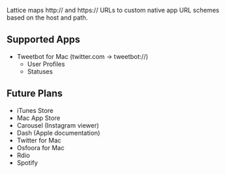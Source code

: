 Lattice maps http:// and https:// URLs to custom native app URL schemes based on the host and path.

Supported Apps
--------------
* Tweetbot for Mac (twitter.com -> tweetbot://)
    * User Profiles
    * Statuses
   
Future Plans
------------
* iTunes Store
* Mac App Store
* Carousel (Instagram viewer)
* Dash (Apple documentation)
* Twitter for Mac
* Osfoora for Mac
* Rdio
* Spotify
